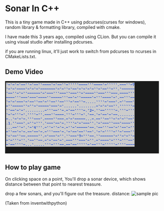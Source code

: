 # Sonar In C++

This is a tiny game made in C++ using pdcurses(curses for windows), random library & formatting library, compiled with cmake.

I have made this 3 years ago, compiled using CLion. But you can compile it using visual studio after installing pdcurses.

if you are running linux, it'll just work to switch from pdcurses to ncurses in CMakeLists.txt.

## Demo Video
![Demo video](media/sonar-demo.gif)


## How to play game
On clicking space on a point, You'll drop a sonar device,
which shows distance between that point to nearest treasure.

drop a few sonars, and you'll figure out the treasure.
distance:
![sample pic](https://inventwithpython.com/chapter13_files/image006.webp)

(Taken from inventwithpython)